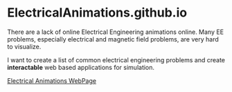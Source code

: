 # ElectricalAnimations.github.io

There are a lack of online Electrical Engineering animations online.  Many EE problems, especially electrical and magnetic field problems, are very hard to visualize. 

I want to create a list of common electrical engineering problems and create **interactable** web based applications for simulation.

[Electrical Animations WebPage](https://raubcamaioni.github.io/ElectricalAnimations/)
